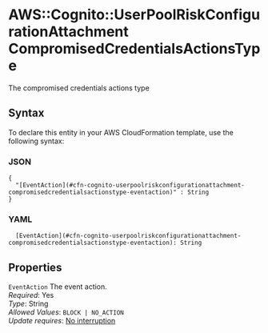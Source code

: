# AWS::Cognito::UserPoolRiskConfigurationAttachment CompromisedCredentialsActionsType<a name="aws-properties-cognito-userpoolriskconfigurationattachment-compromisedcredentialsactionstype"></a>

The compromised credentials actions type

## Syntax<a name="aws-properties-cognito-userpoolriskconfigurationattachment-compromisedcredentialsactionstype-syntax"></a>

To declare this entity in your AWS CloudFormation template, use the following syntax:

### JSON<a name="aws-properties-cognito-userpoolriskconfigurationattachment-compromisedcredentialsactionstype-syntax.json"></a>

```
{
  "[EventAction](#cfn-cognito-userpoolriskconfigurationattachment-compromisedcredentialsactionstype-eventaction)" : String
}
```

### YAML<a name="aws-properties-cognito-userpoolriskconfigurationattachment-compromisedcredentialsactionstype-syntax.yaml"></a>

```
  [EventAction](#cfn-cognito-userpoolriskconfigurationattachment-compromisedcredentialsactionstype-eventaction): String
```

## Properties<a name="aws-properties-cognito-userpoolriskconfigurationattachment-compromisedcredentialsactionstype-properties"></a>

`EventAction`  <a name="cfn-cognito-userpoolriskconfigurationattachment-compromisedcredentialsactionstype-eventaction"></a>
The event action\.  
*Required*: Yes  
*Type*: String  
*Allowed Values*: `BLOCK | NO_ACTION`  
*Update requires*: [No interruption](https://docs.aws.amazon.com/AWSCloudFormation/latest/UserGuide/using-cfn-updating-stacks-update-behaviors.html#update-no-interrupt)